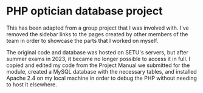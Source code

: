 # PHP optician database project
This has been adapted from a group project that I was involved with. I've removed the sidebar links to the pages created by other members of the team in order to showcase the parts that I worked on myself.

The original code and database was hosted on SETU's servers, but after summer exams in 2023, it became no longer possible to access it in full. I copied and edited my code from the Project Manual we submitted for the module, created a MySQL database with the necessary tables, and installed Apache 2.4 on my local machine in order to debug the PHP without needing to host it elsewhere.
